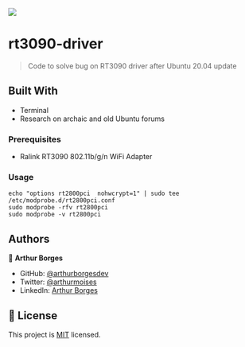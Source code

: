 ![](https://img.shields.io/badge/Tutorials%20And%20Experiments-blue)

# rt3090-driver

> Code to solve bug on RT3090 driver after Ubuntu 20.04 update

## Built With

- Terminal
- Research on archaic and old Ubuntu forums

### Prerequisites

- Ralink RT3090 802.11b/g/n WiFi Adapter

### Usage

```
echo "options rt2800pci  nohwcrypt=1" | sudo tee /etc/modprobe.d/rt2800pci.conf
sudo modprobe -rfv rt2800pci
sudo modprobe -v rt2800pci
```

## Authors

👤 **Arthur Borges**

- GitHub: [@arthurborgesdev](https://github.com/arthurborgesdev)
- Twitter: [@arthurmoises](https://twitter.com/arthurmoises)
- LinkedIn: [Arthur Borges](https://linkedin.com/in/arthurmoises)

## 📝 License

This project is [MIT](/LICENSE) licensed.

